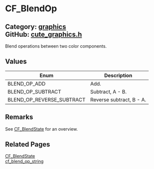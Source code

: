 # CF_BlendOp

Category: [graphics](https://github.com/RandyGaul/cute_framework/blob/master/docs/api_reference?id=graphics)  
GitHub: [cute_graphics.h](https://github.com/RandyGaul/cute_framework/blob/master/include/cute_graphics.h)  
---

Blend operations between two color components.

## Values

Enum | Description
--- | ---
BLEND_OP_ADD | Add.
BLEND_OP_SUBTRACT | Subtract, A - B.
BLEND_OP_REVERSE_SUBTRACT | Reverse subtract, B - A.

## Remarks

See [CF_BlendState](https://github.com/RandyGaul/cute_framework/blob/master/docs/graphics/cf_blendstate.md) for an overview.

## Related Pages

[CF_BlendState](https://github.com/RandyGaul/cute_framework/blob/master/docs/graphics/cf_blendstate.md)  
[cf_blend_op_string](https://github.com/RandyGaul/cute_framework/blob/master/docs/graphics/cf_blend_op_string.md)  
